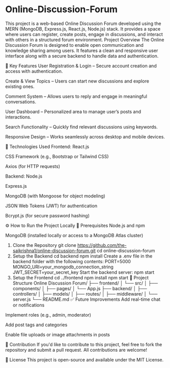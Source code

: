 # Online-Discussion-Forum
This project is a web-based Online Discussion Forum developed using the MERN (MongoDB, Express.js, React.js, Node.js) stack. It provides a space where users can register, create posts, engage in discussions, and interact with others in a structured forum environment.
Project Overview
The Online Discussion Forum is designed to enable open communication and knowledge sharing among users. It features a clean and responsive user interface along with a secure backend to handle data and authentication.

🌟 Key Features
User Registration & Login – Secure account creation and access with authentication.

Create & View Topics – Users can start new discussions and explore existing ones.

Comment System – Allows users to reply and engage in meaningful conversations.

User Dashboard – Personalized area to manage user’s posts and interactions.

Search Functionality – Quickly find relevant discussions using keywords.

Responsive Design – Works seamlessly across desktop and mobile devices.

🧰 Technologies Used
Frontend:
React.js

CSS Framework (e.g., Bootstrap or Tailwind CSS)

Axios (for HTTP requests)

Backend:
Node.js

Express.js

MongoDB (with Mongoose for object modeling)

JSON Web Tokens (JWT) for authentication

Bcrypt.js (for secure password hashing)

⚙️ How to Run the Project Locally
🔧 Prerequisites
Node.js and npm

MongoDB (installed locally or access to a MongoDB Atlas cluster)
1. Clone the Repository
git clone https://github.com/the-saikrishna1/online-discussion-forum.git
cd online-discussion-forum
2. Setup the Backend
cd backend
npm install
Create a .env file in the backend folder with the following contents:
PORT=5000
MONGO_URI=your_mongodb_connection_string
JWT_SECRET=your_secret_key
Start the backend server:
npm start
3. Setup the Frontend
cd ../frontend
npm install
npm start
📁 Project Structure
Online Discussion Forum/
├── frontend/
│   └── src/
│       ├── components/
│       ├── pages/
│       └── App.js
├── backend/
│   ├── controllers/
│   ├── models/
│   ├── routes/
│   ├── middleware/
│   └── server.js
└── README.md
✅ Future Improvements
Add real-time chat or notifications

Implement roles (e.g., admin, moderator)

Add post tags and categories

Enable file uploads or image attachments in posts

🤝 Contribution
If you'd like to contribute to this project, feel free to fork the repository and submit a pull request. All contributions are welcome!

📄 License
This project is open-source and available under the MIT License.
